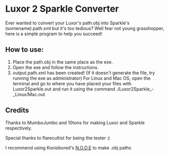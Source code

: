 # Luxor 2 Sparkle Converter
Ever wanted to convert your Luxor's path.obj into Sparkle's (somename).path.xml but it's too tedious? Well fear not young grasshopper, here is a simple program to help you succeed!

## How to use:
1. Place the path.obj in the same place as the exe.
2. Open the exe and follow the instructions.
3. output.path.xml has been created!
(If it doesn't generate the file, try running the exe as administrator)
For Linux and Mac OS, open the terminal and go to where you have placed your files with Luxor2Sparkle.out and run it using the command ./Luxor2Sparkle_-_Linux/Mac.out    

## Credits
Thanks to MumboJumbo and 10tons for making Luxor and Sparkle respectively.

Special thanks to flarecultist for being the tester :)

I recommend using Konisbored's [N.O.D.E](http://spherematchers.proboards.com/thread/413/nocturnal-devertice-editor-luxor-creator?page=1) to make .obj paths
